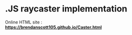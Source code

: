 # .JS raycaster implementation

Online HTML site :    
**https://brendanscott105.github.io/Caster.html**
